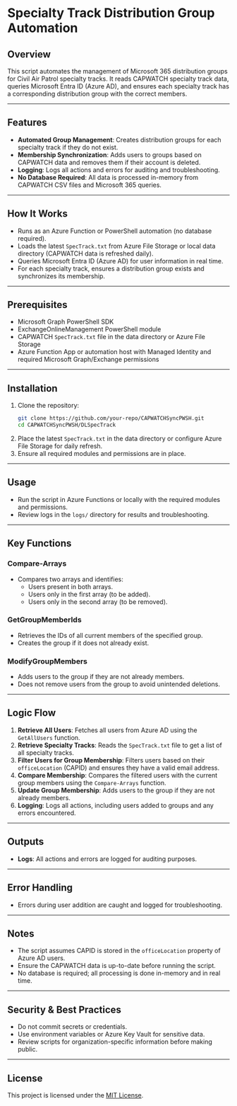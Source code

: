 # Specialty Track Distribution Group Automation

## Overview

This script automates the management of Microsoft 365 distribution groups for Civil Air Patrol specialty tracks. It reads CAPWATCH specialty track data, queries Microsoft Entra ID (Azure AD), and ensures each specialty track has a corresponding distribution group with the correct members.

---

## Features

- **Automated Group Management**: Creates distribution groups for each specialty track if they do not exist.
- **Membership Synchronization**: Adds users to groups based on CAPWATCH data and removes them if their account is deleted.
- **Logging**: Logs all actions and errors for auditing and troubleshooting.
- **No Database Required**: All data is processed in-memory from CAPWATCH CSV files and Microsoft 365 queries.

---

## How It Works

- Runs as an Azure Function or PowerShell automation (no database required).
- Loads the latest `SpecTrack.txt` from Azure File Storage or local data directory (CAPWATCH data is refreshed daily).
- Queries Microsoft Entra ID (Azure AD) for user information in real time.
- For each specialty track, ensures a distribution group exists and synchronizes its membership.

---

## Prerequisites

- Microsoft Graph PowerShell SDK
- ExchangeOnlineManagement PowerShell module
- CAPWATCH `SpecTrack.txt` file in the data directory or Azure File Storage
- Azure Function App or automation host with Managed Identity and required Microsoft Graph/Exchange permissions

---

## Installation

1. Clone the repository:
   ```bash
   git clone https://github.com/your-repo/CAPWATCHSyncPWSH.git
   cd CAPWATCHSyncPWSH/DLSpecTrack
   ```
2. Place the latest `SpecTrack.txt` in the data directory or configure Azure File Storage for daily refresh.
3. Ensure all required modules and permissions are in place.

---

## Usage

- Run the script in Azure Functions or locally with the required modules and permissions.
- Review logs in the `logs/` directory for results and troubleshooting.

---

## Key Functions

### Compare-Arrays
- Compares two arrays and identifies:
  - Users present in both arrays.
  - Users only in the first array (to be added).
  - Users only in the second array (to be removed).

### GetGroupMemberIds
- Retrieves the IDs of all current members of the specified group.
- Creates the group if it does not already exist.

### ModifyGroupMembers
- Adds users to the group if they are not already members.
- Does not remove users from the group to avoid unintended deletions.

---

## Logic Flow

1. **Retrieve All Users**: Fetches all users from Azure AD using the `GetAllUsers` function.
2. **Retrieve Specialty Tracks**: Reads the `SpecTrack.txt` file to get a list of all specialty tracks.
3. **Filter Users for Group Membership**: Filters users based on their `officeLocation` (CAPID) and ensures they have a valid email address.
4. **Compare Membership**: Compares the filtered users with the current group members using the `Compare-Arrays` function.
5. **Update Group Membership**: Adds users to the group if they are not already members.
6. **Logging**: Logs all actions, including users added to groups and any errors encountered.

---

## Outputs

- **Logs**: All actions and errors are logged for auditing purposes.

---

## Error Handling

- Errors during user addition are caught and logged for troubleshooting.

---

## Notes

- The script assumes CAPID is stored in the `officeLocation` property of Azure AD users.
- Ensure the CAPWATCH data is up-to-date before running the script.
- No database is required; all processing is done in-memory and in real time.

---

## Security & Best Practices

- Do not commit secrets or credentials.
- Use environment variables or Azure Key Vault for sensitive data.
- Review scripts for organization-specific information before making public.

---

## License

This project is licensed under the [MIT License](../LICENSE).